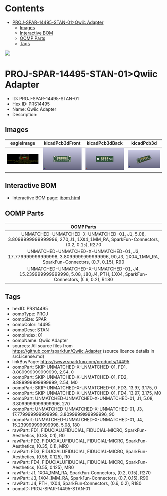



Contents
========

* [PROJ-SPAR-14495-STAN-01>Qwiic Adapter](#proj-spar-14495-stan-01qwiic-adapter)
	* [Images](#images)
	* [Interactive BOM](#interactive-bom)
	* [OOMP Parts](#oomp-parts)
	* [Tags](#tags)
  
![][im]
# PROJ-SPAR-14495-STAN-01>Qwiic Adapter

- ID: PROJ-SPAR-14495-STAN-01
- Hex ID: PRS14495
- Name: Qwiic Adapter
- Description: 

## Images
  
  

|eagleImage|kicadPcb3dFront|kicadPcb3dBack|kicadPcb3d|
| :---: | :---: | :---: | :---: |
|[![eagleImage](eagleImage_140.png)](eagleImage_600.png)|[![kicadPcb3dFront](kicadPcb3dFront_140.png)](kicadPcb3dFront_600.png)|[![kicadPcb3dBack](kicadPcb3dBack_140.png)](kicadPcb3dBack_600.png)|[![kicadPcb3d](kicadPcb3d_140.png)](kicadPcb3d_600.png)|

## Interactive BOM

- Interactive BOM page: [ibom.html](kicad/bom/ibom.html)

## OOMP Parts
  

|OOMP Parts|
| :---: |
|UNMATCHED-UNMATCHED-X-UNMATCHED-01, J1, 5.08, 3.8099999999999996, 270,J1, 1X04_1MM_RA, SparkFun-Connectors, (0.2, 0.15), R270|
|UNMATCHED-UNMATCHED-X-UNMATCHED-01, J3, 17.779999999999998, 3.8099999999999996, 90,J3, 1X04_1MM_RA, SparkFun-Connectors, (0.7, 0.15), R90|
|UNMATCHED-UNMATCHED-X-UNMATCHED-01, J4, 15.239999999999998, 5.08, 180,J4, PTH, 1X04, SparkFun-Connectors, (0.6, 0.2), R180|

## Tags

- hexID: PRS14495
- oompType: PROJ
- oompSize: SPAR
- oompColor: 14495
- oompDesc: STAN
- oompIndex: 01
- oompName: Qwiic Adapter
- sources: All source files from https://github.com/sparkfun/Qwiic_Adapter (source licence details in srcLicense.md)
- linkBuyPage: https://www.sparkfun.com/products/14495
- oompPart: SKIP-UNMATCHED-X-UNMATCHED-01, FD1, 8.889999999999999, 2.54, 0
- oompPart: SKIP-UNMATCHED-X-UNMATCHED-01, FD2, 8.889999999999999, 2.54, M0
- oompPart: SKIP-UNMATCHED-X-UNMATCHED-01, FD3, 13.97, 3.175, 0
- oompPart: SKIP-UNMATCHED-X-UNMATCHED-01, FD4, 13.97, 3.175, M0
- oompPart: UNMATCHED-UNMATCHED-X-UNMATCHED-01, J1, 5.08, 3.8099999999999996, 270
- oompPart: UNMATCHED-UNMATCHED-X-UNMATCHED-01, J3, 17.779999999999998, 3.8099999999999996, 90
- oompPart: UNMATCHED-UNMATCHED-X-UNMATCHED-01, J4, 15.239999999999998, 5.08, 180
- rawPart: FD1, FIDUCIALUFIDUCIAL, FIDUCIAL-MICRO, SparkFun-Aesthetics, (0.35, 0.1), R0
- rawPart: FD2, FIDUCIALUFIDUCIAL, FIDUCIAL-MICRO, SparkFun-Aesthetics, (0.35, 0.1), MR0
- rawPart: FD3, FIDUCIALUFIDUCIAL, FIDUCIAL-MICRO, SparkFun-Aesthetics, (0.55, 0.125), R0
- rawPart: FD4, FIDUCIALUFIDUCIAL, FIDUCIAL-MICRO, SparkFun-Aesthetics, (0.55, 0.125), MR0
- rawPart: J1, 1X04_1MM_RA, SparkFun-Connectors, (0.2, 0.15), R270
- rawPart: J3, 1X04_1MM_RA, SparkFun-Connectors, (0.7, 0.15), R90
- rawPart: J4, PTH, 1X04, SparkFun-Connectors, (0.6, 0.2), R180
- oompID: PROJ-SPAR-14495-STAN-01



[im]: kicadPcb3d_450.png
